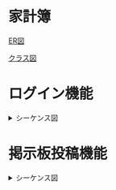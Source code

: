 # 家計簿


[ER図](https://user-images.githubusercontent.com/105257899/204226975-9e11bcc1-e8c4-405e-99ea-8065eb7cc991.png)

[クラス図](https://user-images.githubusercontent.com/105257899/206100682-6d7dab14-cec3-4c93-b6e7-1c6e5cf4fd79.png)


# ログイン機能
 
<details>
    <summary>シーケンス図</summary>
  <br />
     ログイン機能のシーケンス図です。 <br>
 
 ```mermaid
sequenceDiagram
  actor ユーザー
  participant ログイン
  participant ユーザー情報
  participant 権限情報
 
  ユーザー ->> ログイン : ログインする
  ログイン ->> ユーザー情報 : ユーザーが存在するか(メール)
  ユーザー情報 ->> 権限情報    : 権限があるか
  権限情報 ->> ログイン : 管理者としてログイン
  権限情報 ->> ログイン : 一般ユーザーとしてログイン
  ログイン ->> ユーザー : リダイレクト
```
</details>

# 掲示板投稿機能
 
<details>
    <summary>シーケンス図</summary>
  <br />
     掲示板投稿機能のシーケンス図です。 <br>
 
 ```mermaid
sequenceDiagram
actor ユーザー
  participant ログイン
  participant 掲示板情報
  participant 投稿情報
  participant コメント情報
  participant DB
 
 
  ユーザー ->> ログイン : ログインする
  ログイン ->> 掲示板情報 : 掲示板を表示できるか
  掲示板情報 ->> 投稿情報 : 投稿されている情報を表示できるか
  掲示板情報 ->> DB : 掲示板DBアクセス
  投稿情報 ->> コメント情報 : コメント情報を表示できるか

  投稿情報 ->> DB : 投稿DBアクセス
  コメント情報 ->> DB : コメントDBアクセス
  DB ->> ユーザー : DB情報を返す
```
</details>
